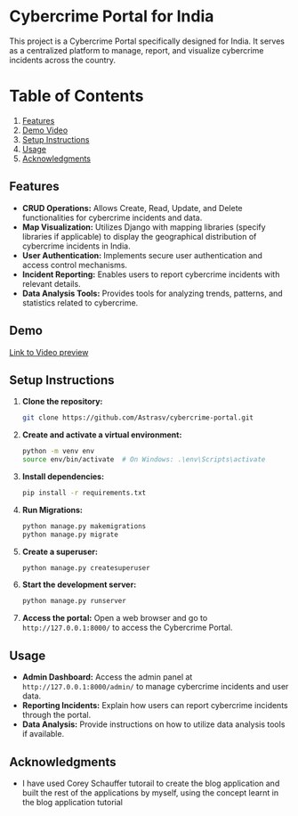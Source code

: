 # Cybercrime Portal for India

This project is a Cybercrime Portal specifically designed for India. It serves as a centralized platform to manage, report, and visualize cybercrime incidents across the country.

# Table of Contents

1. [Features](#features)
2. [Demo Video](#demo)
3. [Setup Instructions](#setup-instructions)
4. [Usage](#usage)
5. [Acknowledgments](#acknowledgments)


## Features

- **CRUD Operations:** Allows Create, Read, Update, and Delete functionalities for cybercrime incidents and data.
- **Map Visualization:** Utilizes Django with mapping libraries (specify libraries if applicable) to display the geographical distribution of cybercrime incidents in India.
- **User Authentication:** Implements secure user authentication and access control mechanisms.
- **Incident Reporting:** Enables users to report cybercrime incidents with relevant details.
- **Data Analysis Tools:** Provides tools for analyzing trends, patterns, and statistics related to cybercrime.

## Demo
[Link to Video preview](https://drive.google.com/file/d/1HkiJoR6I3VQCWsbgdS-N5xc58WHmhqqc/view?usp=sharing)



## Setup Instructions

1. **Clone the repository:**
   ```bash
   git clone https://github.com/Astrasv/cybercrime-portal.git
   ```

2. **Create and activate a virtual environment:**
   ```bash
   python -m venv env
   source env/bin/activate  # On Windows: .\env\Scripts\activate
   ```

3. **Install dependencies:**
   ```bash
   pip install -r requirements.txt
   ```

4. **Run Migrations:**
   ```bash
   python manage.py makemigrations
   python manage.py migrate
   ```

5. **Create a superuser:**
   ```bash
   python manage.py createsuperuser
   ```

6. **Start the development server:**
   ```bash
   python manage.py runserver
   ```

7. **Access the portal:**
   Open a web browser and go to `http://127.0.0.1:8000/` to access the Cybercrime Portal.

## Usage

- **Admin Dashboard:** Access the admin panel at `http://127.0.0.1:8000/admin/` to manage cybercrime incidents and user data.
- **Reporting Incidents:** Explain how users can report cybercrime incidents through the portal.
- **Data Analysis:** Provide instructions on how to utilize data analysis tools if available.



## Acknowledgments

- I have used Corey Schauffer tutorail to create the blog application and built the rest of the applications by myself, using the concept learnt in the blog application tutorial
